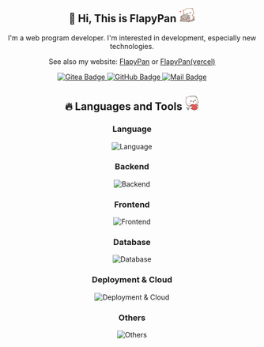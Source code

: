 <h2 align="center">👋 Hi, This is FlapyPan <img src="assets/neko_0.gif" height="30px" alt="" /> </h2>

<p align="center">I'm a web program developer. I'm interested in development, especially new technologies.</p>

<p align="center">See also my website: <a href="https://www.flapypan.top/">FlapyPan</a> or <a href="https://flapypan.vercel.app/">FlapyPan(vercel)</a></p>

<p align="center">
  <a href="https://git.flapypan.top/FlapyPan">
    <img src="https://img.shields.io/badge/-FlapyPan-grey?style=flat&logo=gitea&logoColor=white&labelColor=green&link=https://git.flapypan.top/FlapyPan" alt="Gitea Badge"/>
  </a>
  <a href="https://www.github.com/FlapyPan/">
    <img src="https://img.shields.io/badge/-FlapyPan-grey?style=flat&logo=github&logoColor=white&link=https://github.com/FlapyPan/" alt="GitHub Badge"/>
  </a>
  <a href="mailto:flapypan@gmail.com">
    <img src="https://img.shields.io/badge/-flapypan@gmail.com-c14438?style=flat&logo=Gmail&logoColor=white&link=mailto:flapypan@gmail.com" alt="Mail Badge"/>
  </a>
</p>

<h2 align="center">🔥 Languages and Tools <img src="assets/neko_1.gif" height="30px" alt="" /> </h2>

<h3 align="center">Language</h3>

<p align="center">
  <img src="https://skillicons.dev/icons?i=java,kotlin,js,ts,go,c,cs,rust" alt="Language"/>
</p>

<h3 align="center">Backend</h3>

<p align="center">
  <img src="https://skillicons.dev/icons?i=spring,go,dotnet" alt="Backend"/>
</p>

<h3 align="center">Frontend</h3>

<p align="center">
  <img src="https://skillicons.dev/icons?i=nodejs,vue,tailwind,vite,nuxt" alt="Frontend"/>
</p>

<h3 align="center">Database</h3>

<p align="center">
  <img src="https://skillicons.dev/icons?i=mysql,postgresql,redis,mongo" alt="Database"/>
</p>

<h3 align="center">Deployment & Cloud</h3>

<p align="center">
  <img src="https://skillicons.dev/icons?i=nginx,gradle,jenkins,docker" alt="Deployment & Cloud"/>
</p>

<h3 align="center">Others</h3>

<p align="center">
  <img src="https://skillicons.dev/icons?i=git,github,idea" alt="Others"/>
</p>

